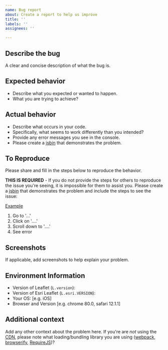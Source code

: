 ```yaml
---
name: Bug report
about: Create a report to help us improve
title: ''
labels: ''
assignees: ''

---
```


## Describe the bug

A clear and concise description of what the bug is.

## Expected behavior

- Describe what you expected or wanted to happen.
- What you are trying to achieve?

## Actual behavior

- Describe what occurs in your code.
- Specifically, what seems to work differently than you intended?
- Provide any error messages you see in the console.
- Please create a [jsbin](https://jsbin.com/yewimat/edit?html,output) that demonstrates the problem.

## To Reproduce

Please share and fill in the steps below to reproduce the behavior.

**THIS IS REQUIRED** - If you do not provide the steps for others to reproduce the issue you're seeing, it is impossible for them to assist you. Please create a [jsbin](https://jsbin.com/yewimat/edit?html,output) that demonstrates the problem and include the steps to see the issue:

[Example](https://LINK_TO_YOUR_JS_BIN)

1. Go to '...'
2. Click on '....'
3. Scroll down to '....'
4. See error

## Screenshots

If applicable, add screenshots to help explain your problem.

## Environment Information

- Version of Leaflet (`L.version`):
- Version of Esri Leaflet (`L.esri.VERSION`):
- Your OS: [e.g. iOS]
- Browser and Version [e.g. chrome 80.0, safari 12.1.1]

## Additional context

Add any other context about the problem here. If you're are *not* using the [CDN](http://www.jsdelivr.com/projects/leaflet.esri), please note what loading/bundling library you are using ([webpack](https://webpack.github.io/), [browserify](http://browserify.org/), [RequireJS](http://requirejs.org/))?
